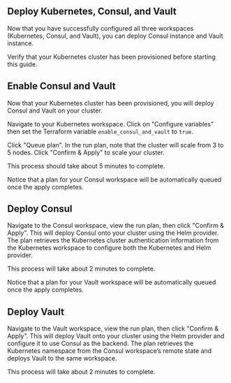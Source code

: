 ## Deploy Kubernetes, Consul, and Vault

Now that you have successfully configured all three workspaces (Kubernetes, Consul, and Vault), you can deploy Consul instance and Vault instance.

Verify that your Kubernetes cluster has been provisioned before starting this guide.

## Enable Consul and Vault

Now that your Kubernetes cluster has been provisioned, you will deploy Consul and Vault on your cluster.

Navigate to your Kubernetes workspace. Click on "Configure variables" then set the Terraform variable `enable_consul_and_vault` to `true`.

Click "Queue plan". In the run plan, note that the cluster will scale from 3 to 5 nodes. Click "Confirm & Apply" to scale your cluster.

This process should take about 5 minutes to complete.

Notice that a plan for your Consul workspace will be automatically queued once the apply completes.

## Deploy Consul

Navigate to the Consul workspace, view the run plan, then click "Confirm & Apply". This will deploy Consul onto your cluster using the Helm provider. The plan retrieves the Kubernetes cluster authentication information from the Kubernetes workspace to configure both the Kubernetes and Helm provider.

This process will take about 2 minutes to complete.

Notice that a plan for your Vault workspace will be automatically queued once the apply completes.

## Deploy Vault

Navigate to the Vault workspace, view the run plan, then click "Confirm & Apply". This will deploy Vault onto your cluster using the Helm provider and configure it to use Consul as the backend. The plan retrieves the Kubernetes namespace from the Consul workspace’s remote state and deploys Vault to the same workspace.

This process will take about 2 minutes to complete.